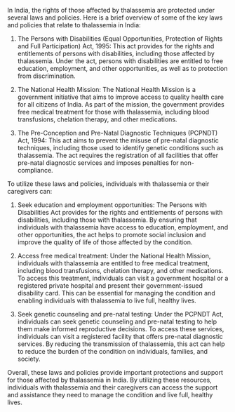 In India, the rights of those affected by thalassemia are protected under several laws and policies. Here is a brief overview of some of the key laws and policies that relate to thalassemia in India:

1. The Persons with Disabilities (Equal Opportunities, Protection of Rights and Full Participation) Act, 1995: This act provides for the rights and entitlements of persons with disabilities, including those affected by thalassemia. Under the act, persons with disabilities are entitled to free education, employment, and other opportunities, as well as to protection from discrimination.

2. The National Health Mission: The National Health Mission is a government initiative that aims to improve access to quality health care for all citizens of India. As part of the mission, the government provides free medical treatment for those with thalassemia, including blood transfusions, chelation therapy, and other medications.

3. The Pre-Conception and Pre-Natal Diagnostic Techniques (PCPNDT) Act, 1994: This act aims to prevent the misuse of pre-natal diagnostic techniques, including those used to identify genetic conditions such as thalassemia. The act requires the registration of all facilities that offer pre-natal diagnostic services and imposes penalties for non-compliance.

To utilize these laws and policies, individuals with thalassemia or their caregivers can:

1. Seek education and employment opportunities: The Persons with Disabilities Act provides for the rights and entitlements of persons with disabilities, including those with thalassemia. By ensuring that individuals with thalassemia have access to education, employment, and other opportunities, the act helps to promote social inclusion and improve the quality of life of those affected by the condition.

2. Access free medical treatment: Under the National Health Mission, individuals with thalassemia are entitled to free medical treatment, including blood transfusions, chelation therapy, and other medications. To access this treatment, individuals can visit a government hospital or a registered private hospital and present their government-issued disability card. This can be essential for managing the condition and enabling individuals with thalassemia to live full, healthy lives.

3. Seek genetic counseling and pre-natal testing: Under the PCPNDT Act, individuals can seek genetic counseling and pre-natal testing to help them make informed reproductive decisions. To access these services, individuals can visit a registered facility that offers pre-natal diagnostic services. By reducing the transmission of thalassemia, this act can help to reduce the burden of the condition on individuals, families, and society.


Overall, these laws and policies provide important protections and support for those affected by thalassemia in India. By utilizing these resources, individuals with thalassemia and their caregivers can access the support and assistance they need to manage the condition and live full, healthy lives.
